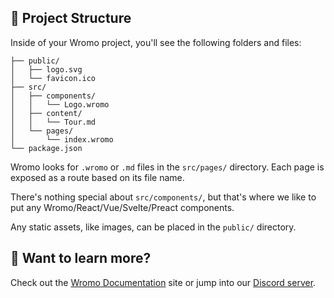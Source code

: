 ## 🚀 Project Structure

Inside of your Wromo project, you'll see the following folders and files:

```
├── public/
│   ├── logo.svg
│   └── favicon.ico
├── src/
│   ├── components/
│   │   └── Logo.wromo
│   ├── content/
│   │   └── Tour.md
│   └── pages/
│       └── index.wromo
└── package.json
```

Wromo looks for `.wromo` or `.md` files in the `src/pages/` directory.
Each page is exposed as a route based on its file name.

There's nothing special about `src/components/`, but that's where we like to put any Wromo/React/Vue/Svelte/Preact components.

Any static assets, like images, can be placed in the `public/` directory.

## 👀 Want to learn more?

Check out the [Wromo Documentation](https://github.com/withwromo/wromo) site or jump into our [Discord server](https://wromo.build/chat).
